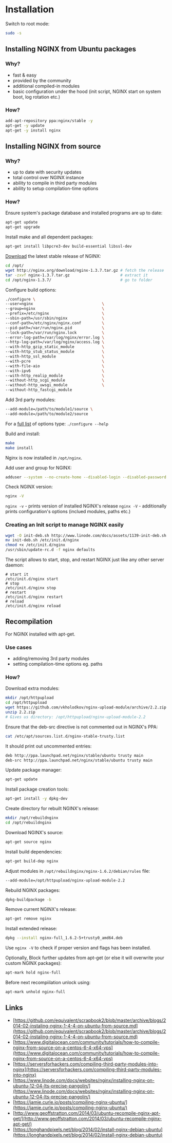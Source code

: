 # Installation

Switch to root mode:

```bash
sudo -s
```

## Installing NGINX from Ubuntu packages

### Why?

* fast & easy
* provided by the community
* additional compiled-in modules
* basic configuration under the hood (init script, NGINX start on system boot, log rotation etc.)

### How?

```bash
add-apt-repository ppa:nginx/stable -y
apt-get -y update
apt-get -y install nginx
```

## Installing NGINX from source

### Why?

* up to date with security updates
* total control over NGINX instance
* ability to compile in third party modules
* ability to setup compilation-time options

### How?

Ensure system's package database and installed programs are up to date:

```bash
apt-get update
apt-get upgrade
```

Install make and all dependent packages:

```bash
apt-get install libpcre3-dev build-essential libssl-dev
```


[Download](http://nginx.org/en/download.html#stable_versions) the latest stable release of NGINX:

```bash
cd /opt/
wget http://nginx.org/download/nginx-1.3.7.tar.gz # fetch the release
tar -zxvf nginx-1.3.7.tar.gz                      # extract it
cd /opt/nginx-1.3.7/                              # go to folder
```

Configure build options:

```bash
./configure \
--user=nginx                              \
--group=nginx                             \
--prefix=/etc/nginx                       \
--sbin-path=/usr/sbin/nginx               \
--conf-path=/etc/nginx/nginx.conf         \
--pid-path=/var/run/nginx.pid             \
--lock-path=/var/run/nginx.lock           \
--error-log-path=/var/log/nginx/error.log \
--http-log-path=/var/log/nginx/access.log \
--with-http_gzip_static_module            \
--with-http_stub_status_module            \
--with-http_ssl_module                    \
--with-pcre                               \
--with-file-aio                           \
--with-ipv6                               \
--with-http_realip_module                 \
--without-http_scgi_module                \
--without-http_uwsgi_module               \
--without-http_fastcgi_module
```

Add 3rd party modules:

```bash
--add-module=/path/to/module1/source \
--add-module=/path/to/module2/source
```

For a [full list](http://wiki.nginx.org/InstallOptions) of options type: `./configure --help`

Build and install:

```bash
make
make install
```

Nginx is now installed in `/opt/nginx`.

Add user and group for NGINX:

```bash
adduser --system --no-create-home --disabled-login --disabled-password --group nginx
```

Check NGINX version:

```bash
nginx -V
```

`nginx -v` - prints version of installed NGINX's release
`nginx -V` - additionally prints configuration's options (inclued modules, paths etc.)


### Creating an Init script to manage NGINX easily

```bash
wget -O init-deb.sh http://www.linode.com/docs/assets/1139-init-deb.sh
mv init-deb.sh /etc/init.d/nginx
chmod +x /etc/init.d/nginx
/usr/sbin/update-rc.d -f nginx defaults
```
The script allows to start, stop, and restart NGINX just like any other server daemon:

```
# start it
/etc/init.d/nginx start
# stop
/etc/init.d/nginx stop
# restart
/etc/init.d/nginx restart
# reload
/etc/init.d/nginx reload
```

## Recompilation

For NGINX installed with apt-get.

### Use cases

* adding/removing 3rd party modules
* setting compilation-time options eg. paths

### How?

Download extra modules:

```bash
mkdir /opt/httpupload
cd /opt/httpupload
wget https://github.com/vkholodkov/nginx-upload-module/archive/2.2.zip
unzip 2.2.zip
# Gives us directory: /opt/httpupload/nginx-upload-module-2.2
```

Ensure that the deb-src directive is not commented out in NGINX's PPA:

```bash
cat /etc/apt/sources.list.d/nginx-stable-trusty.list
```

It should print out uncommented entries:

```bash
deb http://ppa.launchpad.net/nginx/stable/ubuntu trusty main
deb-src http://ppa.launchpad.net/nginx/stable/ubuntu trusty main
```

Update package manager:

```bash
apt-get update
```

Install package creation tools:

```bash
apt-get install -y dpkg-dev
```

Create directory for rebuilt NGINX's release:

```bash
mkdir /opt/rebuildnginx
cd /opt/rebuildnginx
```

Download NGINX's source:

```bash
apt-get source nginx
```

Install build dependencies:

```bash
apt-get build-dep nginx
```

Adjust modules in `/opt/rebuildnginx/nginx-1.6.2/debian/rules` file:

```bash
--add-module=/opt/httpupload/nginx-upload-module-2.2
```

Rebuild NGINX packages:

```bash
dpkg-buildpackage -b
```

Remove current NGINX's release:

```bash
apt-get remove nginx
```

Install extended release:

```bash
dpkg --install nginx-full_1.6.2-5+trusty0_amd64.deb
```

Use `nginx -V` to check if proper version and flags has been installed.

Optionally, Block further updates from apt-get (or else it will overwrite your custom NGINX packages):

```bash
apt-mark hold nginx-full
```

Before next recompiilation unlock using:

```bash
apt-mark unhold nginx-full
```

## Links

* [https://github.com/equivalent/scrapbook2/blob/master/archive/blogs/2014-02-instaling-nginx-1-4-4-on-ubuntu-from-source.md](https://github.com/equivalent/scrapbook2/blob/master/archive/blogs/2014-02-instaling-nginx-1-4-4-on-ubuntu-from-source.md)
* [https://www.digitalocean.com/community/tutorials/how-to-compile-nginx-from-source-on-a-centos-6-4-x64-vps](https://www.digitalocean.com/community/tutorials/how-to-compile-nginx-from-source-on-a-centos-6-4-x64-vps)
* [https://serversforhackers.com/compiling-third-party-modules-into-nginx](https://serversforhackers.com/compiling-third-party-modules-into-nginx)
* [https://www.linode.com/docs/websites/nginx/installing-nginx-on-ubuntu-12-04-lts-precise-pangolin/](https://www.linode.com/docs/websites/nginx/installing-nginx-on-ubuntu-12-04-lts-precise-pangolin/)
* [https://jamie.curle.io/posts/compiling-nginx-ubuntu/](https://jamie.curle.io/posts/compiling-nginx-ubuntu/)
* [http://www.geoffstratton.com/2014/03/ubuntu-recompile-nginx-apt-get/](http://www.geoffstratton.com/2014/03/ubuntu-recompile-nginx-apt-get/)
* [https://longhandpixels.net/blog/2014/02/install-nginx-debian-ubuntu](https://longhandpixels.net/blog/2014/02/install-nginx-debian-ubuntu)
